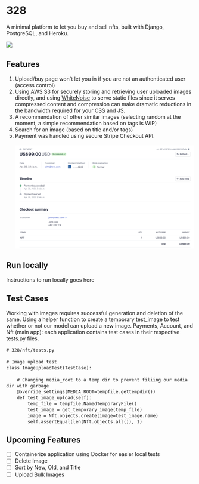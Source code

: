 # 328
A minimal platform to let you buy and sell nfts, built with Django, PostgreSQL, and Heroku.

<img src="https://github.com/Dhrumilcse/328/blob/main/readme_media/home.png"> <br>

## Features
1. Upload/buy page won't let you in if you are not an authenticated user (access control)
2. Using AWS S3 for securely storing and retrieving user uploaded images directly, and using [WhiteNoise](http://whitenoise.evans.io/en/stable/) to serve static files since it serves compressed content and compression can make dramatic reductions in the bandwidth required for your CSS and JS.
3. A recommendation of other similar images (selecting random at the moment, a simple recommendation based on tags is WIP)
4. Search for an image (based on title and/or tags)
5. Payment was handled using secure Stripe Checkout API. <br><br>
<img src="https://github.com/Dhrumilcse/328/blob/main/readme_media/payment.png"> <br>

<add a gif buy page>

## Run locally

Instructions to run locally goes here

## Test Cases
Working with images requires successful generation and deletion of the same. Using a helper function to create a temporary test_image to test whether or not our model can upload a new image. Payments, Account, and Nft (main app): each application contains test cases in their respective tests.py files.

``` 
# 328/nft/tests.py

# Image upload test
class ImageUploadTest(TestCase):

    # Changing media_root to a temp dir to prevent filiing our media dir with garbage
    @override_settings(MEDIA_ROOT=tempfile.gettempdir())
    def test_image_upload(self):
        temp_file = tempfile.NamedTemporaryFile()
        test_image = get_temporary_image(temp_file)
        image = Nft.objects.create(image=test_image.name)
        self.assertEqual(len(Nft.objects.all()), 1)
  ```


## Upcoming Features
 - [ ] Containerize application using Docker for easier local tests
 - [ ] Delete Image
 - [ ] Sort by New, Old, and Title
 - [ ] Upload Bulk Images
